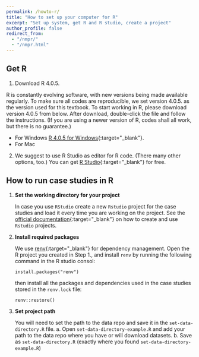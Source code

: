 ```yaml
---
permalink: /howto-r/
title: "How to set up your computer for R"
excerpt: "Set up system, get R and R studio, create a project"
author_profile: false
redirect_from:
  - "/nmpr/"
  - "/nmpr.html"
---
```



## Get R
1. Download R 4.0.5.

R is constantly evolving software, with new versions being made available regularly. To make sure all codes are reproducible, we set version 4.0.5. as the version used for this textbook.
To start working in R, please download version 4.0.5 from below. After download, double-click the file and follow the instructions. (If you are using a newer version of R, codes shall all work, but there is no guarantee.) 

* For Windows [R 4.0.5 for Windows](https://cran.r-project.org/bin/windows/base/old/4.0.5/){:target="_blank"}.
* For Mac 



2. We suggest to use R Studio as editor for R code. (There many other options, too.) You can get [R Studio](https://rstudio.com/products/rstudio/download/){:target="_blank"} for free.


## How to run case studies in R

1. **Set the working directory for your project**

   In case you use `RStudio` create a new `Rstudio` project for the case studies and load it every time you are working on the project. See the [official documentation](https://support.rstudio.com/hc/en-us/articles/200526207-Using-Projects){:target="_blank"} on how to create and use `Rstudio` projects.
	
2. **Install required packages**

   We use [renv](https://rstudio.github.io/renv/articles/renv.html){:target="_blank"} for dependency management. Open the R project you created in Step 1., and install `renv` by running the following command in the R studio consol:
   ```
   install.packages("renv")
   ```
   then install all the packages and dependencies used in the case studies stored in the `renv.lock` file:
   ```
   renv::restore()
   ```

3. **Set project path**

   You will need to set the path to the data repo and save it in the `set-data-directory.R` file. a. Open `set-data-directory-example.R` and add your path to the data repo where you have or will download datasets. b. Save as  `set-data-directory.R` (exactly where you found `set-data-directory-example.R`)


